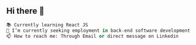 
## Hi there 👋
```Python
📚 Currently learning React JS
🔭 I’m currently seeking employment in back-end software development
📫 How to reach me: Through Email or direct message on Linkedin
```
